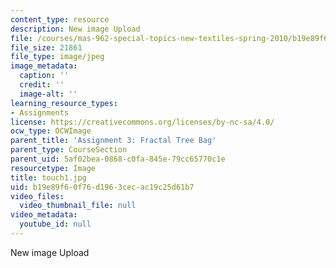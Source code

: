 ```yaml
---
content_type: resource
description: New image Upload
file: /courses/mas-962-special-topics-new-textiles-spring-2010/b19e89f60f76d1963cecac19c25d61b7_touch1.jpg
file_size: 21861
file_type: image/jpeg
image_metadata:
  caption: ''
  credit: ''
  image-alt: ''
learning_resource_types:
- Assignments
license: https://creativecommons.org/licenses/by-nc-sa/4.0/
ocw_type: OCWImage
parent_title: 'Assignment 3: Fractal Tree Bag'
parent_type: CourseSection
parent_uid: 5af02bea-0868-c0fa-845e-79cc65770c1e
resourcetype: Image
title: touch1.jpg
uid: b19e89f6-0f76-d196-3cec-ac19c25d61b7
video_files:
  video_thumbnail_file: null
video_metadata:
  youtube_id: null
---
```

New image Upload